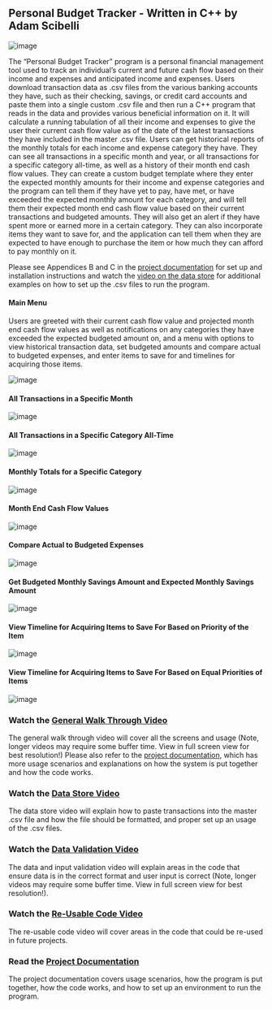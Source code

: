 ## Personal Budget Tracker - Written in C++ by Adam Scibelli

![image](https://user-images.githubusercontent.com/125276001/232259235-c2208598-2312-4b65-b0bd-05c94335a2d0.png)

The “Personal Budget Tracker” program is a personal financial management tool used to track an individual’s current and future cash flow based on their income and expenses and anticipated income and expenses. Users download transaction data as .csv files from the various banking accounts they have, such as their checking, savings, or credit card accounts and paste them into a single custom .csv file and then run a C++ program that reads in the data and provides various beneficial information on it.  It will calculate a running tabulation of all their income and expenses to give the user their current cash flow value as of the date of the latest transactions they have included in the master .csv file.  Users can get historical reports of the monthly totals for each income and expense category they have.  They can see all transactions in a specific month and year, or all transactions for a specific category all-time, as well as a history of their month end cash flow values.  They can create a custom budget template where they enter the expected monthly amounts for their income and expense categories and the program can tell them if they have yet to pay, have met, or have exceeded the expected monthly amount for each category, and will tell them their expected month end cash flow value based on their current transactions and budgeted amounts.  They will also get an alert if they have spent more or earned more in a certain category.  They can also incorporate items they want to save for, and the application can tell them when they are expected to have enough to purchase the item or how much they can afford to pay monthly on it.

Please see Appendices B and C in the [project documentation](https://docs.google.com/document/d/1S-cf_ue1COExs7yJHwRO4eYTnbxouRKp/edit?usp=sharing&ouid=103709849516774408121&rtpof=true&sd=true) for set up and installation instructions and watch the [video on the data store](https://drive.google.com/file/d/1760KKbHCVGLB1xTt6u1suUfPCyo_FLYK/view?usp=sharing) for additional examples on how to set up the .csv files to run the program. 

#### Main Menu 
Users are greeted with their current cash flow value and projected month end cash flow values as well as notifications on any categories they have exceeded the expected budgeted amount on, and a menu with options to view historical transaction data, set budgeted amounts and compare actual to budgeted expenses, and enter items to save for and timelines for acquiring those items. 


![image](https://user-images.githubusercontent.com/125276001/232310560-5009013d-187e-4b7a-8df1-24a68b1f1c7f.png)

#### All Transactions in a Specific Month

![image](https://user-images.githubusercontent.com/125276001/232310898-095d3912-747b-4776-bf96-8a056d07b257.png)

#### All Transactions in a Specific Category All-Time

![image](https://user-images.githubusercontent.com/125276001/232311429-3263b471-706a-42d4-b637-25b59224fd40.png)

#### Monthly Totals for a Specific Category

![image](https://user-images.githubusercontent.com/125276001/232311621-c1d8f004-3196-4975-b579-b664a7cfb6ec.png)

#### Month End Cash Flow Values

![image](https://user-images.githubusercontent.com/125276001/232311896-36dbff78-f26f-4b1a-b8e5-2655e5c772bf.png)

#### Compare Actual to Budgeted Expenses

![image](https://user-images.githubusercontent.com/125276001/232312125-ffa143cd-4882-469e-a55d-cbcec42c772e.png)

#### Get Budgeted Monthly Savings Amount and Expected Monthly Savings Amount

![image](https://user-images.githubusercontent.com/125276001/232312161-792db297-67ab-47e2-aaa5-d2adb180fcf9.png)

#### View Timeline for Acquiring Items to Save For Based on Priority of the Item

![image](https://user-images.githubusercontent.com/125276001/232312293-d360127c-31f4-4cca-9f7b-ba84aabe9849.png)

#### View Timeline for Acquiring Items to Save For Based on Equal Priorities of Items

![image](https://user-images.githubusercontent.com/125276001/232312311-cdc08dc1-2696-47b2-8f36-3fee0184afdd.png)






### Watch the [General Walk Through Video](https://drive.google.com/file/d/1YFEUeVaL9SEk1pVSkKJUuEh52O64A9er/view?usp=sharing)

The general walk through video will cover all the screens and usage (Note, longer videos may require some buffer time. View in full screen view for best resolution!) Please also refer to the [project documentation](https://docs.google.com/document/d/1S-cf_ue1COExs7yJHwRO4eYTnbxouRKp/edit?usp=sharing&ouid=103709849516774408121&rtpof=true&sd=true.), which has more usage scenarios and explanations on how the system is put together and how the code works.

### Watch the [Data Store Video](https://drive.google.com/file/d/1760KKbHCVGLB1xTt6u1suUfPCyo_FLYK/view?usp=sharing)

The data store video will explain how to paste transactions into the master .csv file and how the file should be formatted, and proper set up an usage of the .csv files.

### Watch the [Data Validation Video](https://drive.google.com/file/d/1_77ghr0FmRnYmrQEQcrAFC9PkeUBYblx/view)

The data and input validation video will explain areas in the code that ensure data is in the correct format and user input is correct (Note, longer videos may require some buffer time. View in full screen view for best resolution!).

### Watch the [Re-Usable Code Video](https://drive.google.com/file/d/1Eoo11_O7FZjltqMGQm70p_hR0B4OkABd/view?usp=sharing)

The re-usable code video will cover areas in the code that could be re-used in future projects.

### Read the [Project Documentation](https://docs.google.com/document/d/1S-cf_ue1COExs7yJHwRO4eYTnbxouRKp/edit?usp=sharing&ouid=103709849516774408121&rtpof=true&sd=true.)

The project documentation covers usage scenarios, how the program is put together, how the code works, and how to set up an environment to run the program.




